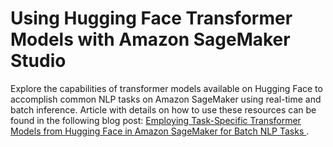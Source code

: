 # Using Hugging Face Transformer Models with Amazon SageMaker Studio

Explore the capabilities of transformer models available on Hugging Face to accomplish common NLP tasks on Amazon SageMaker using real-time and batch inference. Article with details on how to use these resources can be found in the following blog post: [Employing Task-Specific Transformer Models from Hugging Face in Amazon SageMaker for Batch NLP Tasks
](https://garystafford.medium.com/employing-task-specific-transformer-models-from-hugging-face-in-amazon-sagemaker-for-batch-nlp-a95306a9134e).
